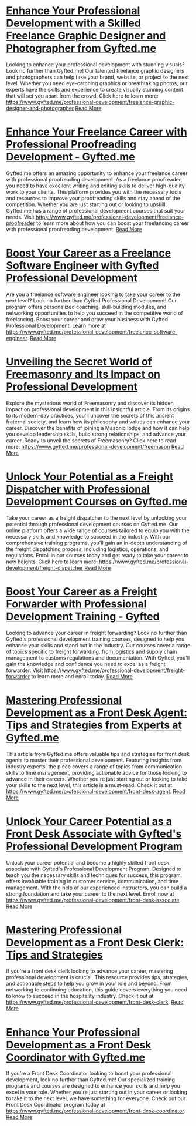 # [Enhance Your Professional Development with a Skilled Freelance Graphic Designer and Photographer from Gyfted.me](https://www.gyfted.me/professional-development/freelance-graphic-designer-and-photographer)

Looking to enhance your professional development with stunning visuals? Look no further than Gyfted.me! Our talented freelance graphic designers and photographers can help take your brand, website, or project to the next level. Whether you need eye-catching graphics or breathtaking photos, our experts have the skills and experience to create visually stunning content that will set you apart from the crowd. Click here to learn more: https://www.gyfted.me/professional-development/freelance-graphic-designer-and-photographer [Read More](https://www.gyfted.me/professional-development/freelance-graphic-designer-and-photographer)

# [Enhance Your Freelance Career with Professional Proofreading Development - Gyfted.me](https://www.gyfted.me/professional-development/freelance-proofreader)

Gyfted.me offers an amazing opportunity to enhance your freelance career with professional proofreading development. As a freelance proofreader, you need to have excellent writing and editing skills to deliver high-quality work to your clients. This platform provides you with the necessary tools and resources to improve your proofreading skills and stay ahead of the competition. Whether you are just starting out or looking to upskill, Gyfted.me has a range of professional development courses that suit your needs. Visit https://www.gyfted.me/professional-development/freelance-proofreader to learn more about how you can boost your freelancing career with professional proofreading development. [Read More](https://www.gyfted.me/professional-development/freelance-proofreader)

# [Boost Your Career as a Freelance Software Engineer with Gyfted Professional Development](https://www.gyfted.me/professional-development/freelance-software-engineer)

Are you a freelance software engineer looking to take your career to the next level? Look no further than Gyfted Professional Development! Our program offers personalized coaching, skill-building modules, and networking opportunities to help you succeed in the competitive world of freelancing. Boost your career and grow your business with Gyfted Professional Development. Learn more at https://www.gyfted.me/professional-development/freelance-software-engineer. [Read More](https://www.gyfted.me/professional-development/freelance-software-engineer)

# [Unveiling the Secret World of Freemasonry and Its Impact on Professional Development](https://www.gyfted.me/professional-development/freemason)

Explore the mysterious world of Freemasonry and discover its hidden impact on professional development in this insightful article. From its origins to its modern-day practices, you'll uncover the secrets of this ancient fraternal society, and learn how its philosophy and values can enhance your career. Discover the benefits of joining a Masonic lodge and how it can help you develop leadership skills, build strong relationships, and advance your career. Ready to unveil the secrets of Freemasonry? Click here to read more: https://www.gyfted.me/professional-development/freemason [Read More](https://www.gyfted.me/professional-development/freemason)

# [Unlock Your Potential as a Freight Dispatcher with Professional Development Courses on Gyfted.me](https://www.gyfted.me/professional-development/freight-dispatcher)

Take your career as a freight dispatcher to the next level by unlocking your potential through professional development courses on Gyfted.me. Our online platform offers a wide range of courses tailored to equip you with the necessary skills and knowledge to succeed in the industry. With our comprehensive training programs, you'll gain an in-depth understanding of the freight dispatching process, including logistics, operations, and regulations. Enroll in our courses today and get ready to take your career to new heights. Click here to learn more: https://www.gyfted.me/professional-development/freight-dispatcher [Read More](https://www.gyfted.me/professional-development/freight-dispatcher)

# [Boost Your Career as a Freight Forwarder with Professional Development Training - Gyfted](https://www.gyfted.me/professional-development/freight-forwarder)

Looking to advance your career in freight forwarding? Look no further than Gyfted's professional development training courses, designed to help you enhance your skills and stand out in the industry. Our courses cover a range of topics specific to freight forwarding, from logistics and supply chain management to customs regulations and documentation. With Gyfted, you'll gain the knowledge and confidence you need to excel as a freight forwarder. Visit https://www.gyfted.me/professional-development/freight-forwarder to learn more and enroll today. [Read More](https://www.gyfted.me/professional-development/freight-forwarder)

# [Mastering Professional Development as a Front Desk Agent: Tips and Strategies from Experts at Gyfted.me](https://www.gyfted.me/professional-development/front-desk-agent)

This article from Gyfted.me offers valuable tips and strategies for front desk agents to master their professional development. Featuring insights from industry experts, the piece covers a range of topics from communication skills to time management, providing actionable advice for those looking to advance in their careers. Whether you're just starting out or looking to take your skills to the next level, this article is a must-read. Check it out at https://www.gyfted.me/professional-development/front-desk-agent. [Read More](https://www.gyfted.me/professional-development/front-desk-agent)

# [Unlock Your Career Potential as a Front Desk Associate with Gyfted's Professional Development Program](https://www.gyfted.me/professional-development/front-desk-associate)

Unlock your career potential and become a highly skilled front desk associate with Gyfted's Professional Development Program. Designed to teach you the necessary skills and techniques for success, this program offers invaluable training in customer service, communication, and time management. With the help of our experienced instructors, you can build a strong foundation and take your career to the next level. Enroll now at https://www.gyfted.me/professional-development/front-desk-associate. [Read More](https://www.gyfted.me/professional-development/front-desk-associate)

# [Mastering Professional Development as a Front Desk Clerk: Tips and Strategies](https://www.gyfted.me/professional-development/front-desk-clerk)

If you're a front desk clerk looking to advance your career, mastering professional development is crucial. This resource provides tips, strategies, and actionable steps to help you grow in your role and beyond. From networking to continuing education, this guide covers everything you need to know to succeed in the hospitality industry. Check it out at https://www.gyfted.me/professional-development/front-desk-clerk. [Read More](https://www.gyfted.me/professional-development/front-desk-clerk)

# [Enhance Your Professional Development as a Front Desk Coordinator with Gyfted.me](https://www.gyfted.me/professional-development/front-desk-coordinator)

If you're a Front Desk Coordinator looking to boost your professional development, look no further than Gyfted.me! Our specialized training programs and courses are designed to enhance your skills and help you excel in your role. Whether you're just starting out in your career or looking to take it to the next level, we have something for everyone. Check out our Front Desk Coordinator program today at https://www.gyfted.me/professional-development/front-desk-coordinator. [Read More](https://www.gyfted.me/professional-development/front-desk-coordinator)

